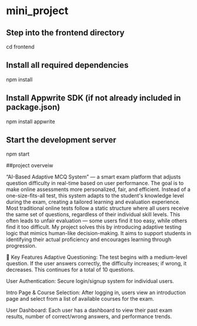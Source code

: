# mini_project

## Step into the frontend directory
cd frontend

## Install all required dependencies
npm install

## Install Appwrite SDK (if not already included in package.json)
npm install appwrite

## Start the development server
npm start


##project overveiw

“AI-Based Adaptive MCQ System” — a smart exam platform that adjusts question difficulty in real-time based on user performance. The goal is to make online assessments more personalized, fair, and efficient. Instead of a one-size-fits-all test, this system adapts to the student's knowledge level during the exam, creating a tailored learning and evaluation experience.
Most traditional online tests follow a static structure where all users receive the same set of questions, regardless of their individual skill levels. This often leads to unfair evaluation — some users find it too easy, while others find it too difficult. My project solves this by introducing adaptive testing logic that mimics human-like decision-making. It aims to support students in identifying their actual proficiency and encourages learning through progression.

🔹 Key Features
Adaptive Questioning: The test begins with a medium-level question. If the user answers correctly, the difficulty increases; if wrong, it decreases. This continues for a total of 10 questions.

User Authentication: Secure login/signup system for individual users.

Intro Page & Course Selection: After logging in, users view an introduction page and select from a list of available courses for the exam.

User Dashboard: Each user has a dashboard to view their past exam results, number of correct/wrong answers, and performance trends.
